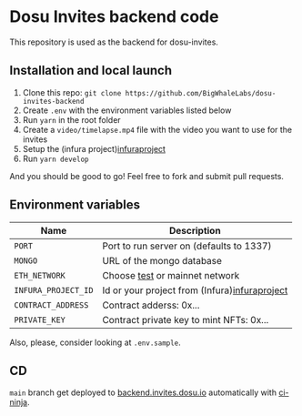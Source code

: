 # Dosu Invites backend code

This repository is used as the backend for dosu-invites.

## Installation and local launch

1. Clone this repo: `git clone https://github.com/BigWhaleLabs/dosu-invites-backend`
2. Create `.env` with the environment variables listed below
3. Run `yarn` in the root folder
4. Create a `video/timelapse.mp4` file with the video you want to use for the invites
5. Setup the (infura project)[infuraproject]
6. Run `yarn develop`

And you should be good to go! Feel free to fork and submit pull requests.

## Environment variables

| Name                | Description                                     |
| ------------------- | ----------------------------------------------- |
| `PORT`              | Port to run server on (defaults to 1337)        |
| `MONGO`             | URL of the mongo database                       |
| `ETH_NETWORK`       | Choose [test](test) or mainnet network          |
| `INFURA_PROJECT_ID` | Id or your project from (Infura)[infuraproject] |
| `CONTRACT_ADDRESS`  | Contract adderss: 0x...                         |
| `PRIVATE_KEY`       | Contract private key to mint NFTs: 0x...        |

Also, please, consider looking at `.env.sample`.

## CD

`main` branch get deployed to [backend.invites.dosu.io](https://backend.invites.dosu.io) automatically with [ci-ninja](https://github.com/backmeupplz/ci-ninja).

[test]: (https://docs.ethers.io/v5/api/providers/api-providers/#InfuraProvider)
[infuraproject]: (https://infura.io/dashboard/)
